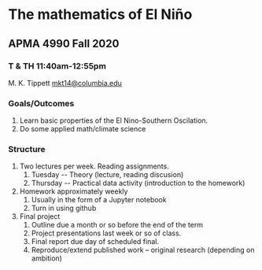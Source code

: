 # The mathematics of El Niño
## APMA 4990 Fall 2020
### T & TH 11:40am-12:55pm
M. K. Tippett mkt14@columbia.edu

### Goals/Outcomes
1. Learn basic properties of the El Nino-Southern Oscilation.
2. Do some applied math/climate science

### Structure
1. Two lectures per week. Reading assignments.
    1. Tuesday -- Theory (lecture, reading discusion)
    2. Thursday -- Practical data activity (introduction to the homework)
2. Homework approximately weekly
    1. Usually in the form of a Jupyter notebook
    2. Turn in using github 
3. Final project
    1. Outline due a month or so before the end of the term
    2. Project presentations last week or so of class. 
    3. Final report due day of scheduled final.
    4. Reproduce/extend published work – original research (depending on ambition)
    